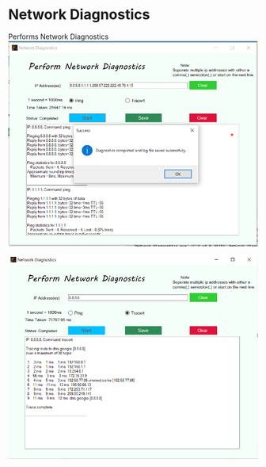 # Network Diagnostics

Performs Network Diagnostics
![Network Diagnostics UI](https://github.com/RadaGathee/RadaGathee/blob/main/networkUi001.png)

![Network Diagnostics UI](https://github.com/RadaGathee/RadaGathee/blob/main/networkUi-Trace-002.png)
